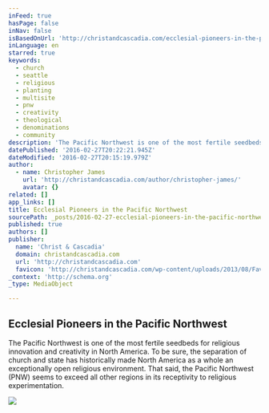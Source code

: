 ```yaml
---
inFeed: true
hasPage: false
inNav: false
isBasedOnUrl: 'http://christandcascadia.com/ecclesial-pioneers-in-the-pacific-northwest-james/'
inLanguage: en
starred: true
keywords:
  - church
  - seattle
  - religious
  - planting
  - multisite
  - pnw
  - creativity
  - theological
  - denominations
  - community
description: 'The Pacific Northwest is one of the most fertile seedbeds for religious innovation and creativity in North America. To be sure, the separation of church and state has historically made North America as a whole an exceptionally open religious environment. That said, the Pacific Northwest (PNW) seems to exceed all other regions in its receptivity to religious experimentation.'
datePublished: '2016-02-27T20:22:21.945Z'
dateModified: '2016-02-27T20:15:19.979Z'
author:
  - name: Christopher James
    url: 'http://christandcascadia.com/author/christopher-james/'
    avatar: {}
related: []
app_links: []
title: Ecclesial Pioneers in the Pacific Northwest
sourcePath: _posts/2016-02-27-ecclesial-pioneers-in-the-pacific-northwest-christ-and-casca.md
published: true
authors: []
publisher:
  name: 'Christ & Cascadia'
  domain: christandcascadia.com
  url: 'http://christandcascadia.com'
  favicon: 'http://christandcascadia.com/wp-content/uploads/2013/08/Favicon-Blue-tree-Cascadia_2-logos-21.jpg'
_context: 'http://schema.org'
_type: MediaObject

---
```

<article style=""><h1>Ecclesial Pioneers in the Pacific Northwest</h1><p>The Pacific Northwest is one of the most fertile seedbeds for religious innovation and creativity in North America. To be sure, the separation of church and state has historically made North America as a whole an exceptionally open religious environment. That said, the Pacific Northwest (PNW) seems to exceed all other regions in its receptivity to religious experimentation.</p><img src="https://s3-us-west-2.amazonaws.com/the-grid-img/p/91702014ba6674887e8db0ed35b41fd37dc31e0b.jpg" /></article>